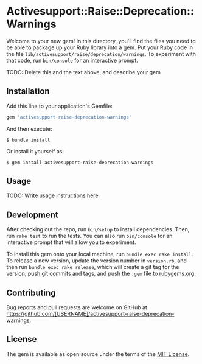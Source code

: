 # Activesupport::Raise::Deprecation::Warnings

Welcome to your new gem! In this directory, you'll find the files you need to be able to package up your Ruby library into a gem. Put your Ruby code in the file `lib/activesupport/raise/deprecation/warnings`. To experiment with that code, run `bin/console` for an interactive prompt.

TODO: Delete this and the text above, and describe your gem

## Installation

Add this line to your application's Gemfile:

```ruby
gem 'activesupport-raise-deprecation-warnings'
```

And then execute:

    $ bundle install

Or install it yourself as:

    $ gem install activesupport-raise-deprecation-warnings

## Usage

TODO: Write usage instructions here

## Development

After checking out the repo, run `bin/setup` to install dependencies. Then, run `rake test` to run the tests. You can also run `bin/console` for an interactive prompt that will allow you to experiment.

To install this gem onto your local machine, run `bundle exec rake install`. To release a new version, update the version number in `version.rb`, and then run `bundle exec rake release`, which will create a git tag for the version, push git commits and tags, and push the `.gem` file to [rubygems.org](https://rubygems.org).

## Contributing

Bug reports and pull requests are welcome on GitHub at https://github.com/[USERNAME]/activesupport-raise-deprecation-warnings.


## License

The gem is available as open source under the terms of the [MIT License](https://opensource.org/licenses/MIT).
